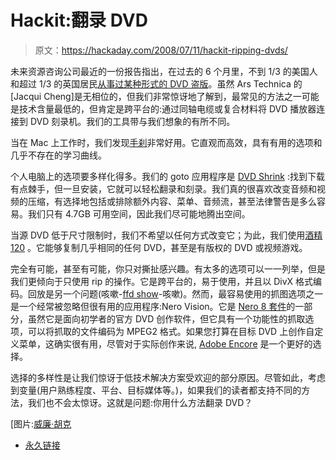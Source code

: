 # Hackit:翻录 DVD

> 原文：<https://hackaday.com/2008/07/11/hackit-ripping-dvds/>

未来资源咨询公司最近的一份报告指出，在过去的 6 个月里，不到 1/3 的美国人和超过 1/3 的英国居民[从事过某种形式的 DVD 盗版](http://arstechnica.com/news.ars/post/20080708-breaking-the-law-one-third-of-us-residents-rip-dvds.html)。虽然 Ars Technica 的[Jacqui Cheng]是无相位的，但我们非常惊讶地了解到，最常见的方法之一可能是技术含量最低的，但肯定是跨平台的:通过同轴电缆或复合材料将 DVD 播放器连接到 DVD 刻录机。我们的工具带与我们想象的有所不同。

当在 Mac 上工作时，我们发现[手刹](http://handbrake.fr/)非常好用。它直观而高效，具有有用的选项和几乎不存在的学习曲线。

个人电脑上的选项要多样化得多。我们的 goto 应用程序是 [DVD Shrink](http://www.dvdshrink.org/what_en.php) :找到下载有点棘手，但一旦安装，它就可以轻松翻录和刻录。我们真的很喜欢改变音频和视频的压缩，有选择地包括或排除额外内容、菜单、音频流，甚至法律警告是多么容易。我们只有 4.7GB 可用空间，因此我们尽可能地腾出空间。

当源 DVD 低于尺寸限制时，我们不希望以任何方式改变它；为此，我们使用[酒精 120](http://www.alcohol-soft.com/) 。它能够复制几乎相同的任何 DVD，甚至是有版权的 DVD 或视频游戏。

完全有可能，甚至有可能，你只对撕扯感兴趣。有太多的选项可以一一列举，但是我们更倾向于只使用 rip 的操作。它是跨平台的，易于使用，并且以 DivX 格式编码。回放是另一个问题(咳嗽-[ffd show](http://sourceforge.net/projects/ffdshow)-咳嗽)。然而，最容易使用的抓图选项之一是一个经常被忽略但很有用的应用程序:Nero Vision。它是 [Nero 8 套件](http://www.nero.com/enu/nero8-introduction.html)的一部分，虽然它是面向初学者的官方 DVD 创作软件，但它具有一个功能性的抓取选项，可以将抓取的文件编码为 MPEG2 格式。如果您打算在目标 DVD 上创作自定义菜单，这确实很有用，尽管对于实际创作来说, [Adobe Encore](http://www.adobe.com/products/premiere/encore/) 是一个更好的选择。

选择的多样性是让我们惊讶于低技术解决方案受欢迎的部分原因。尽管如此，考虑到变量(用户熟练程度、平台、目标媒体等。)，如果我们的读者都支持不同的方法，我们也不会太惊讶。这就是问题:你用什么方法翻录 DVD？

[图片:[威廉·胡克](http://flickr.com/photos/williamhook/513845749/in/set-72157604387781594/)

*   [永久链接](http://arstechnica.com/news.ars/post/20080708-breaking-the-law-one-third-of-us-residents-rip-dvds.html)